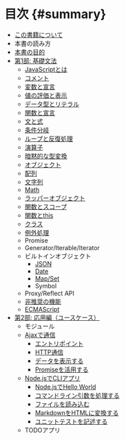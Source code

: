 # 目次 {#summary}

- [この書籍について](./index.md)
- 本書の読み方
- [本書の目的](./intro/goal/README.md)
- [第1部: 基礎文法](./basic/README.md)
    - [JavaScriptとは](./basic/introduction/README.md)
    - [コメント](./basic/comments/README.md)
    - [変数と宣言](./basic/variables/README.md)
    - [値の評価と表示](./basic/read-eval-print/README.md)
    - [データ型とリテラル](./basic/data-type/README.md)
    - [関数と宣言](./basic/function-declaration/README.md)
    - [文と式](./basic/statement-expression/README.md)
    - [条件分岐](./basic/condition/README.md)
    - [ループと反復処理](./basic/loop/README.md)
    - [演算子](./basic/operator/README.md)
    - [暗黙的な型変換](./basic/implicit-coercion/README.md)
    - [オブジェクト](./basic/object/README.md)
    - [配列](./basic/array/README.md)
    - [文字列](./basic/string/README.md)
    - [Math](./basic/math/README.md)
    - [ラッパーオブジェクト](./basic/wrapper-object/README.md)
    - [関数とスコープ](./basic/function-scope/README.md)
    - [関数とthis](./basic/function-this/README.md)
    - [クラス](./basic/class/README.md)
    - [例外処理](./basic/error-try-catch/README.md)
    - Promise
    - Generator/Iterable/Iterator
    - ビルトインオブジェクト
        - [JSON](./basic/json/README.md)
        - [Date](./basic/date/README.md)
        - [Map/Set](./basic/map-and-set/README.md)
        - Symbol
    - Proxy/Reflect API
    - [非推奨の機能](./basic/bad-parts/README.md)
    - [ECMAScript](./basic/ecmascript/README.md)
- [第2部: 応用編（ユースケース）](./use-case/README.md)
    - モジュール
    - [Ajaxで通信](./use-case/ajaxapp/README.md)
      - [エントリポイント](./use-case/ajaxapp/entrypoint/README.md)
      - [HTTP通信](./use-case/ajaxapp/xhr/README.md)
      - [データを表示する](./use-case/ajaxapp/display/README.md)
      - [Promiseを活用する](./use-case/ajaxapp/promise/README.md)
    - [Node.jsでCLIアプリ](./use-case/nodecli/README.md)
      - [Node.jsでHello World](./use-case/nodecli/helloworld/README.md)
      - [コマンドライン引数を処理する](./use-case/nodecli/argument-parse/README.md)
      - [ファイルを読み込む](./use-case/nodecli/read-file/README.md)
      - [MarkdownをHTMLに変換する](./se-case/nodecli/md-to-html/README.md)
      - [ユニットテストを記述する](./use-case/nodecli/refactor-and-unittest/README.md)
    - TODOアプリ
